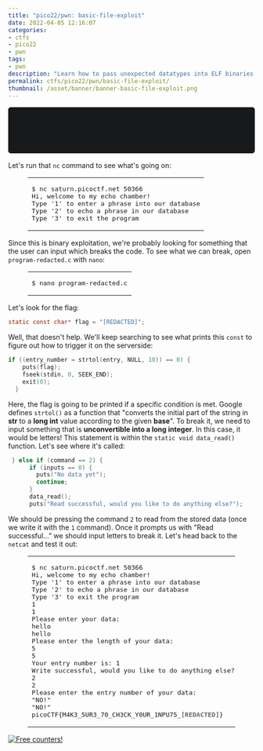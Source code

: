 ```yaml
---
title: "pico22/pwn: basic-file-exploit"
date: 2022-04-05 12:16:07
categories:
- ctfs
- pico22
- pwn
tags:
- pwn
description: "Learn how to pass unexpected datatypes into ELF binaries to break the code! This is my writeup for the picoCTF 2022 binary/pwn challenge \"basic-file-exploit\"."
permalink: ctfs/pico22/pwn/basic-file-exploit/
thumbnail: /asset/banner/banner-basic-file-exploit.png
---
```


<style>
    .box {
        border: 1px solid rgb(23, 25, 27);
        border-radius: 5px;
        background-color: rgb(23, 25, 27);
        padding: 1rem;
        font-size: 90%;
        text-align: center;
        margin-top: 1rem;
        margin-bottom: 1rem;
    }
    .flex-container {
        display: flex;
        flex-wrap: nowrap;
        justify-content: center;
    }
</style>

<p class="box">
The program provided allows you to write to a file and read what you wrote from it. Try playing around with it and see if you can break it!<br>Connect to the program with netcat: <code>$ nc saturn.picoctf.net 50366</code><br>
The program's source code with the flag redacted can be downloaded  <a href="/asset/pico/program-redacted.c">here</a>.</p>

Let's run that `nc` command to see what's going on:

<figure class="highlight console">
  <table>
    <tr>
      <td class="code">
        <pre><span class="line"><span class="meta prompt_">$ </span><span class="language-bash">nc saturn.picoctf.net 50366</span></span><br><span class="line">Hi, welcome to my echo chamber!</span><br><span class="line">Type &#x27;1&#x27; to enter a phrase into our database</span><br><span class="line">Type &#x27;2&#x27; to echo a phrase in our database</span><br><span class="line">Type &#x27;3&#x27; to exit the program</span><br></pre>
      </td>
    </tr>
  </table>
</figure>

Since this is binary exploitation, we're probably looking for something that the user can input which breaks the code.
To see what we can break, open `program-redacted.c` with `nano`:

<figure class="highlight console">
  <table>
    <tr>
      <td class="code">
        <pre><span class="line"><span class="meta prompt_">$ </span><span class="language-bash">nano program-redacted.c</span></span><br></pre>
      </td>
    </tr>
  </table>
</figure>

Let's look for the flag:

```c
static const char* flag = "[REDACTED]";
```

Well, that doesn't help. We'll keep searching to see what prints this `const` to figure out how to trigger it on the serverside:

```c
if ((entry_number = strtol(entry, NULL, 10)) == 0) {
    puts(flag);
    fseek(stdin, 0, SEEK_END);
    exit(0);
  }
```

Here, the flag is going to be printed if a specific condition is met. Google defines `strtol()` as a function that "converts the initial part of the string in **str** to a **long int** value according to the given **base**". To break it, we need to input something that is **unconvertible into a long integer**. In this case, it would be letters! This statement is within the `static void data_read()` function. Let's see where it's called:

```c
 } else if (command == 2) {
      if (inputs == 0) {
        puts("No data yet");
        continue;
      }
      data_read();
      puts("Read successful, would you like to do anything else?");
```

We should be pressing the command `2` to read from the stored data (once we write it with the `1` command). Once it prompts us with "Read successful..." we should input letters to break it. Let's head back to the `netcat` and test it out:

<figure class="highlight console">
  <table>
    <tr>
      <td class="code">
        <pre><span class="line"><span class="meta prompt_">$ </span><span class="language-bash">nc saturn.picoctf.net 50366</span></span><br><span class="line">Hi, welcome to my echo chamber!</span><br><span class="line">Type &#x27;1&#x27; to enter a phrase into our database</span><br><span class="line">Type &#x27;2&#x27; to echo a phrase in our database</span><br><span class="line">Type &#x27;3&#x27; to exit the program</span><br><span class="line">1</span><br><span class="line">1</span><br><span class="line">Please enter your data:</span><br><span class="line">hello</span><br><span class="line">hello</span><br><span class="line">Please enter the length of your data:</span><br><span class="line">5</span><br><span class="line">5</span><br><span class="line">Your entry number is: 1</span><br><span class="line">Write successful, would you like to do anything else?</span><br><span class="line">2</span><br><span class="line">2</span><br><span class="line">Please enter the entry number of your data:</span><br><span class="line">&quot;NO!&quot;</span><br><span class="line">&quot;NO!&quot;</span><br><span class="line">picoCTF&#123;M4K3_5UR3_70_CH3CK_Y0UR_1NPU75_<span style="color:#696969"><b>[REDACTED]</b></span>&#125;</span><br></pre>
      </td>
    </tr>
  </table>
</figure>


<a href="https://info.flagcounter.com/8Xkk"><img src="https://s01.flagcounter.com/count2/8Xkk/bg_212326/txt_C9CACC/border_C9CACC/columns_3/maxflags_12/viewers_3/labels_0/pageviews_1/flags_1/percent_0/" alt="Free counters!" border="0"></a>
